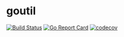 # goutil

[![Build Status](https://travis-ci.com/caimaoy/goutil.svg?branch=main)](https://travis-ci.com/caimaoy/goutil)
[![Go Report Card](https://goreportcard.com/badge/github.com/caimaoy/goutil)](https://goreportcard.com/report/github.com/caimaoy/goutil)
[![codecov](https://codecov.io/gh/caimaoy/goutil/branch/main/graph/badge.svg?token=R35E14W06F)](https://codecov.io/gh/caimaoy/goutil)
